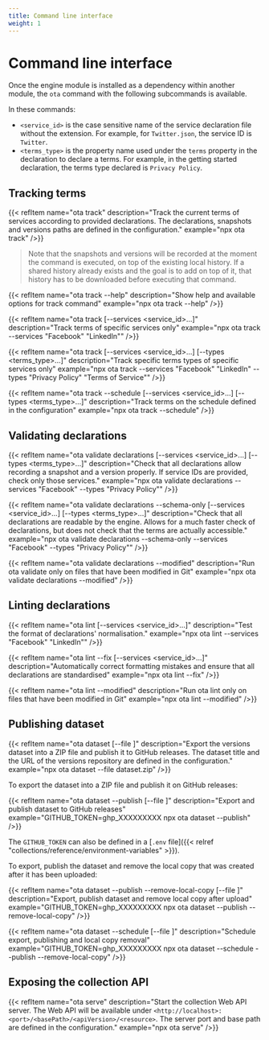 ```yaml
---
title: Command line interface
weight: 1
---
```


# Command line interface

Once the engine module is installed as a dependency within another module, the `ota` command with the following subcommands is available.

In these commands:

- `<service_id>` is the case sensitive name of the service declaration file without the extension. For example, for `Twitter.json`, the service ID is `Twitter`.
- `<terms_type>` is the property name used under the `terms` property in the declaration to declare a terms. For example, in the getting started declaration, the terms type declared is `Privacy Policy`.

## Tracking terms

{{< refItem name="ota track" description="Track the current terms of services according to provided declarations. The declarations, snapshots and versions paths are defined in the configuration." example="npx ota track" />}}

> Note that the snapshots and versions will be recorded at the moment the command is executed, on top of the existing local history. If a shared history already exists and the goal is to add on top of it, that history has to be downloaded before executing that command.

{{< refItem name="ota track --help" description="Show help and available options for track command" example="npx ota track --help" />}}

{{< refItem name="ota track [--services <service_id>...]" description="Track terms of specific services only" example="npx ota track --services \"Facebook\" \"LinkedIn\"" />}}

{{< refItem name="ota track [--services <service_id>...] [--types <terms_type>...]" description="Track specific terms types of specific services only" example="npx ota track --services \"Facebook\" \"LinkedIn\" --types \"Privacy Policy\" \"Terms of Service\"" />}}

{{< refItem name="ota track --schedule [--services <service_id>...] [--types <terms_type>...]" description="Track terms on the schedule defined in the configuration" example="npx ota track --schedule" />}}

## Validating declarations

{{< refItem name="ota validate declarations [--services <service_id>...] [--types <terms_type>...]" description="Check that all declarations allow recording a snapshot and a version properly. If service IDs are provided, check only those services." example="npx ota validate declarations --services \"Facebook\" --types \"Privacy Policy\"" />}}

{{< refItem name="ota validate declarations --schema-only [--services <service_id>...] [--types <terms_type>...]" description="Check that all declarations are readable by the engine. Allows for a much faster check of declarations, but does not check that the terms are actually accessible." example="npx ota validate declarations --schema-only --services \"Facebook\" --types \"Privacy Policy\"" />}}

{{< refItem name="ota validate declarations --modified" description="Run ota validate only on files that have been modified in Git" example="npx ota validate declarations --modified" />}}

## Linting declarations

{{< refItem name="ota lint [--services <service_id>...]" description="Test the format of declarations' normalisation." example="npx ota lint --services \"Facebook\" \"LinkedIn\"" />}}

{{< refItem name="ota lint --fix [--services <service_id>...]" description="Automatically correct formatting mistakes and ensure that all declarations are standardised" example="npx ota lint --fix" />}}

{{< refItem name="ota lint --modified" description="Run ota lint only on files that have been modified in Git" example="npx ota lint --modified" />}}

## Publishing dataset

{{< refItem name="ota dataset [--file <filename>]" description="Export the versions dataset into a ZIP file and publish it to GitHub releases. The dataset title and the URL of the versions repository are defined in the configuration." example="npx ota dataset --file dataset.zip" />}}

To export the dataset into a ZIP file and publish it on GitHub releases:

{{< refItem name="ota dataset --publish [--file <filename>]" description="Export and publish dataset to GitHub releases" example="GITHUB_TOKEN=ghp_XXXXXXXXX npx ota dataset --publish" />}}

The `GITHUB_TOKEN` can also be defined in a [`.env` file]({{< relref "collections/reference/environment-variables" >}}).

To export, publish the dataset and remove the local copy that was created after it has been uploaded:

{{< refItem name="ota dataset --publish --remove-local-copy [--file <filename>]" description="Export, publish dataset and remove local copy after upload" example="GITHUB_TOKEN=ghp_XXXXXXXXX npx ota dataset --publish --remove-local-copy" />}}

{{< refItem name="ota dataset --schedule [--file <filename>]" description="Schedule export, publishing and local copy removal" example="GITHUB_TOKEN=ghp_XXXXXXXXX npx ota dataset --schedule --publish --remove-local-copy" />}}

## Exposing the collection API

{{< refItem name="ota serve" description="Start the collection Web API server. The Web API will be available under `<http://localhost>:<port>/<basePath>/<apiVersion>/<resource>`. The server port and base path are defined in the configuration." example="npx ota serve" />}}
